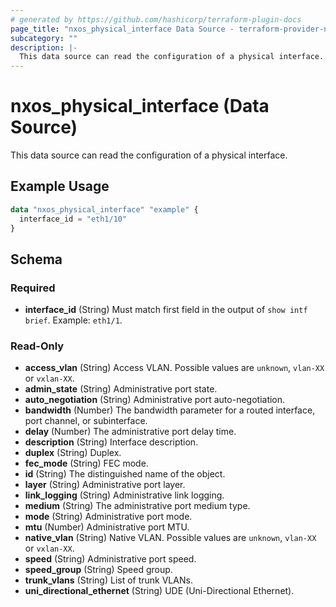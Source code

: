 ```yaml
---
# generated by https://github.com/hashicorp/terraform-plugin-docs
page_title: "nxos_physical_interface Data Source - terraform-provider-nxos"
subcategory: ""
description: |-
  This data source can read the configuration of a physical interface.
---
```


# nxos_physical_interface (Data Source)

This data source can read the configuration of a physical interface.

## Example Usage

```terraform
data "nxos_physical_interface" "example" {
  interface_id = "eth1/10"
}
```

<!-- schema generated by tfplugindocs -->
## Schema

### Required

- **interface_id** (String) Must match first field in the output of `show intf brief`. Example: `eth1/1`.

### Read-Only

- **access_vlan** (String) Access VLAN. Possible values are `unknown`, `vlan-XX` or `vxlan-XX`.
- **admin_state** (String) Administrative port state.
- **auto_negotiation** (String) Administrative port auto-negotiation.
- **bandwidth** (Number) The bandwidth parameter for a routed interface, port channel, or subinterface.
- **delay** (Number) The administrative port delay time.
- **description** (String) Interface description.
- **duplex** (String) Duplex.
- **fec_mode** (String) FEC mode.
- **id** (String) The distinguished name of the object.
- **layer** (String) Administrative port layer.
- **link_logging** (String) Administrative link logging.
- **medium** (String) The administrative port medium type.
- **mode** (String) Administrative port mode.
- **mtu** (Number) Administrative port MTU.
- **native_vlan** (String) Native VLAN. Possible values are `unknown`, `vlan-XX` or `vxlan-XX`.
- **speed** (String) Administrative port speed.
- **speed_group** (String) Speed group.
- **trunk_vlans** (String) List of trunk VLANs.
- **uni_directional_ethernet** (String) UDE (Uni-Directional Ethernet).


